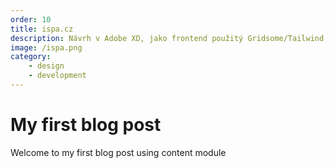 ```yaml
---
order: 10
title: ispa.cz
description: Návrh v Adobe XD, jako frontend použitý Gridsome/Tailwind, jako backend stačí markdown soubory v repozitáři;).
image: /ispa.png
category:
    - design
    - development
---
```

# My first blog post

Welcome to my first blog post using content module
